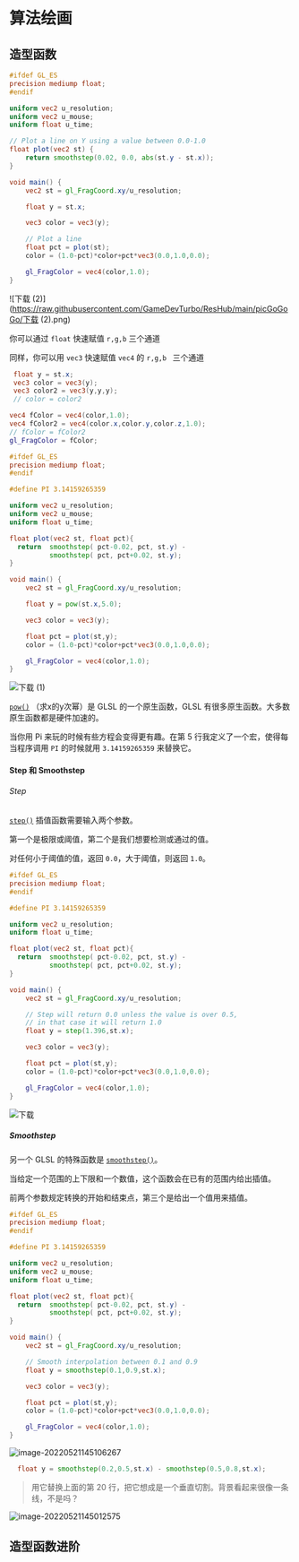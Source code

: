 # 算法绘画



## 造型函数



```glsl
#ifdef GL_ES
precision mediump float;
#endif

uniform vec2 u_resolution;
uniform vec2 u_mouse;
uniform float u_time;

// Plot a line on Y using a value between 0.0-1.0
float plot(vec2 st) {    
    return smoothstep(0.02, 0.0, abs(st.y - st.x));
}

void main() {
	vec2 st = gl_FragCoord.xy/u_resolution;

    float y = st.x;

    vec3 color = vec3(y);

    // Plot a line
    float pct = plot(st);
    color = (1.0-pct)*color+pct*vec3(0.0,1.0,0.0);

	gl_FragColor = vec4(color,1.0);
}
```

![下载 (2)](https://raw.githubusercontent.com/GameDevTurbo/ResHub/main/picGoGoGo/下载 (2).png)

你可以通过 `float` 快速赋值  `r,g,b`  三个通道

同样，你可以用 `vec3` 快速赋值 `vec4` 的  `r,g,b ` 三个通道



```glsl
 float y = st.x;
 vec3 color = vec3(y);
 vec3 color2 = vec3(y,y,y);
 // color = color2

vec4 fColor = vec4(color,1.0);
vec4 fColor2 = vec4(color.x,color.y,color.z,1.0);
// fColor = fColor2
gl_FragColor = fColor;
```







```glsl
#ifdef GL_ES
precision mediump float;
#endif

#define PI 3.14159265359

uniform vec2 u_resolution;
uniform vec2 u_mouse;
uniform float u_time;

float plot(vec2 st, float pct){
  return  smoothstep( pct-0.02, pct, st.y) -
          smoothstep( pct, pct+0.02, st.y);
}

void main() {
    vec2 st = gl_FragCoord.xy/u_resolution;

    float y = pow(st.x,5.0);

    vec3 color = vec3(y);

    float pct = plot(st,y);
    color = (1.0-pct)*color+pct*vec3(0.0,1.0,0.0);

    gl_FragColor = vec4(color,1.0);
}
```



![下载 (1)](https://raw.githubusercontent.com/GameDevTurbo/ResHub/main/picGoGoGo/%E4%B8%8B%E8%BD%BD%20(1).png)

[`pow()`](https://thebookofshaders.com/glossary/?search=pow) （求x的y次幂）是 GLSL 的一个原生函数，GLSL 有很多原生函数。大多数原生函数都是硬件加速的。

当你用 Pi 来玩的时候有些方程会变得更有趣。在第 5 行我定义了一个宏，使得每当程序调用 `PI` 的时候就用 `3.14159265359` 来替换它。



#### Step 和 Smoothstep



###### Step

[`step()`](https://thebookofshaders.com/glossary/?search=step) 插值函数需要输入两个参数。

第一个是极限或阈值，第二个是我们想要检测或通过的值。

对任何小于阈值的值，返回 `0.0`，大于阈值，则返回 `1.0`。

```glsl
#ifdef GL_ES
precision mediump float;
#endif

#define PI 3.14159265359

uniform vec2 u_resolution;
uniform float u_time;

float plot(vec2 st, float pct){
  return  smoothstep( pct-0.02, pct, st.y) -
          smoothstep( pct, pct+0.02, st.y);
}

void main() {
    vec2 st = gl_FragCoord.xy/u_resolution;

    // Step will return 0.0 unless the value is over 0.5,
    // in that case it will return 1.0
    float y = step(1.396,st.x);

    vec3 color = vec3(y);

    float pct = plot(st,y);
    color = (1.0-pct)*color+pct*vec3(0.0,1.0,0.0);

    gl_FragColor = vec4(color,1.0);
}
```

![下载](https://raw.githubusercontent.com/GameDevTurbo/ResHub/main/picGoGoGo/%E4%B8%8B%E8%BD%BD.png)



#####  Smoothstep

另一个 GLSL 的特殊函数是 [`smoothstep()`](https://thebookofshaders.com/glossary/?search=smoothstep)。

当给定一个范围的上下限和一个数值，这个函数会在已有的范围内给出插值。

前两个参数规定转换的开始和结束点，第三个是给出一个值用来插值。

```glsl
#ifdef GL_ES
precision mediump float;
#endif

#define PI 3.14159265359

uniform vec2 u_resolution;
uniform vec2 u_mouse;
uniform float u_time;

float plot(vec2 st, float pct){
  return  smoothstep( pct-0.02, pct, st.y) -
          smoothstep( pct, pct+0.02, st.y);
}

void main() {
    vec2 st = gl_FragCoord.xy/u_resolution;

    // Smooth interpolation between 0.1 and 0.9
    float y = smoothstep(0.1,0.9,st.x);

    vec3 color = vec3(y);

    float pct = plot(st,y);
    color = (1.0-pct)*color+pct*vec3(0.0,1.0,0.0);

    gl_FragColor = vec4(color,1.0);
}
```

![image-20220521145106267](https://raw.githubusercontent.com/GameDevTurbo/ResHub/main/picGoGoGo/image-20220521145106267.png)



```glsl
  float y = smoothstep(0.2,0.5,st.x) - smoothstep(0.5,0.8,st.x);
```

> 用它替换上面的第 20 行，把它想成是一个垂直切割。背景看起来很像一条线，不是吗？

![image-20220521145012575](https://raw.githubusercontent.com/GameDevTurbo/ResHub/main/picGoGoGo/image-20220521145012575.png)



## 造型函数进阶









